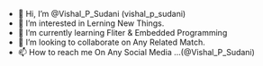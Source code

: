 - 👋 Hi, I’m @Vishal_P_Sudani (vishal_p_sudani)
- 👀 I’m interested in Lerning New Things.
- 🌱 I’m currently learning Fliter & Embedded Programming
- 💞️ I’m looking to collaborate on Any Related Match.
- 📫 How to reach me On Any Social Media ...(@Vishal_P_Sudani) 

<!---
vish5353/vish5353 is a ✨ special ✨ repository because its `README.md` (this file) appears on your GitHub profile.
You can click the Preview link to take a look at your changes.
--->
